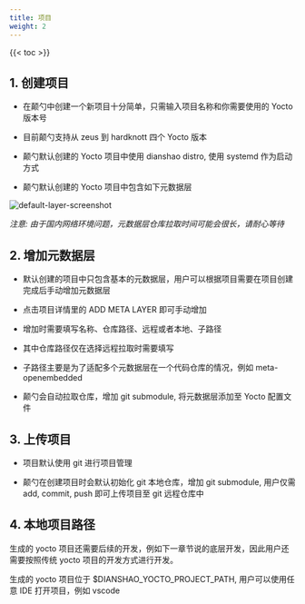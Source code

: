 ```yaml
---
title: 项目
weight: 2
---
```


{{< toc >}}

## 1. 创建项目

- 在颠勺中创建一个新项目十分简单，只需输入项目名称和你需要使用的 Yocto 版本号

- 目前颠勺支持从 zeus 到 hardknott 四个 Yocto 版本
- 颠勺默认创建的 Yocto 项目中使用 dianshao distro, 使用 systemd 作为启动方式 

- 颠勺默认创建的 Yocto 项目中包含如下元数据层

![default-layer-screenshot](/dianshao-docs/images/default_layer.png)

*注意: 由于国内网络环境问题，元数据层仓库拉取时间可能会很长，请耐心等待*

## 2. 增加元数据层

- 默认创建的项目中只包含基本的元数据层，用户可以根据项目需要在项目创建完成后手动增加元数据层
  
- 点击项目详情里的 ADD META LAYER 即可手动增加
- 增加时需要填写名称、仓库路径、远程或者本地、子路径
- 其中仓库路径仅在选择远程拉取时需要填写
- 子路径主要是为了适配多个元数据层在一个代码仓库的情况，例如 meta-openembedded
- 颠勺会自动拉取仓库，增加 git submodule, 将元数据层添加至 Yocto 配置文件

## 3. 上传项目

- 项目默认使用 git 进行项目管理
  
- 颠勺在创建项目时会默认初始化 git 本地仓库，增加 git submodule, 用户仅需 add, commit, push 即可上传项目至 git 远程仓库中

## 4. 本地项目路径

生成的 yocto 项目还需要后续的开发，例如下一章节说的底层开发，因此用户还需要按照传统 yocto 项目的开发方式进行开发。

生成的 yocto 项目位于 $DIANSHAO_YOCTO_PROJECT_PATH, 用户可以使用任意 IDE 打开项目，例如 vscode